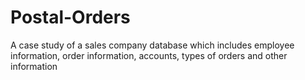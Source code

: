 # Postal-Orders
A case study of a sales company database which includes employee information, order information, accounts, types of orders and other information

